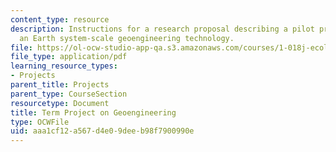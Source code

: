 ```yaml
---
content_type: resource
description: Instructions for a research proposal describing a pilot project for assessing
  an Earth system-scale geoengineering technology.
file: https://ol-ocw-studio-app-qa.s3.amazonaws.com/courses/1-018j-ecology-i-the-earth-system-fall-2009/aaa1cf12a567d4e09deeb98f7900990e_MIT1_018JF09_Term_Project.pdf
file_type: application/pdf
learning_resource_types:
- Projects
parent_title: Projects
parent_type: CourseSection
resourcetype: Document
title: Term Project on Geoengineering
type: OCWFile
uid: aaa1cf12-a567-d4e0-9dee-b98f7900990e
---
```

